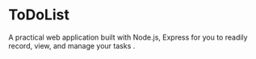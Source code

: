 # ToDoList
A practical web application built with Node.js, Express for you to readily record, view, and manage your tasks .
